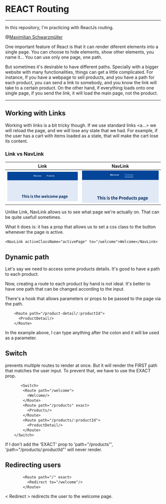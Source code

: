 # REACT  Routing

---

In this repository, I'm practicing with ReactJs routing. 

@[Maximilian Schwarzmüller ](https://github.com/maxschwarzmueller)

One important feature of React is that it can render diferent elements into a single page. 
You can choose to hide elements, show other elements, you name it... You can use only one page, one path. 

But sometimes it's desirable to have different paths. Specially with a bigger website with many functionalities, things can get a little complicated. For instance, If you have a webpage to sell products, and you have a path for each product, 
you can send a link to somebody, and you know the link will take to a certain product. On the other hand, if everything loads onto one single page, if you send the link, it will load the main page, not the product.

---
## Working with Links

Working with links is a bit tricky though. If we use standard links <a...> we will reload the page, and we will lose any state that we had. For example, if the user has a cart with items loaded as a state, that will make the cart lose its content. 

### Link vs NavLink

Link         |  NavLink
:-------------------------:|:-------------------------:
![](./src/Pictures/Link.png)  |  ![](./src/Pictures/NavLink.png)

Unlike Link, NavLink allows us to see what page we're actually on. That can be quite usefull sometimes.

What it does is: it has a prop that allows us to set a css class to the button whenever the page is active.

    <NavLink activeClassName="activePage" to="/welcome">Welcome</NavLink>

## Dynamic path

Let's say we need to access some products details. It's good to have a path to each product.

Now, creating a route to each product by hand is not ideal. It's better to have one path that can be changed according to the input.

There's a hook that allows parameters or props to be passed to the page via the path.

        <Route path="/product-detail/:productId">
          <ProductDetail/>
        </Route>

In the example above, I can type anything after the colon and it will be used as a parameter.


## Switch

<Switch> prevents multiple routes to render at once. But it will render the FIRST path that matches the user input. To prevent that, we have to use the EXACT prop.

           <Switch>
            <Route path="/welcome">
              <Welcome/>
            </Route>
            <Route path="/products" exact>
              <Products/>
            </Route>
            <Route path="/products/:productId">
              <ProductDetail/>
            </Route>
        </Switch>

If I don't add the 'EXACT' prop to 'path="/products"', 'path="/products/:productId"' will never render.
    
## Redirecting users
    
            <Route path="/" exact>
              <Redirect to="/welcome"/>
            </Route>
    
< Redirect > redirects the user to the welcome page.
